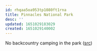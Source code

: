 ```yaml
---
id: rhqaa5oa953tp1080ft1rna
title: Pinnacles National Park
desc: ''
updated: 1651029183029
created: 1651029140002
---
```

No backcountry camping in the park ([src](https://tmbtent.com/the-complete-guide-to-camping-in-pinnacles-national-park/))
